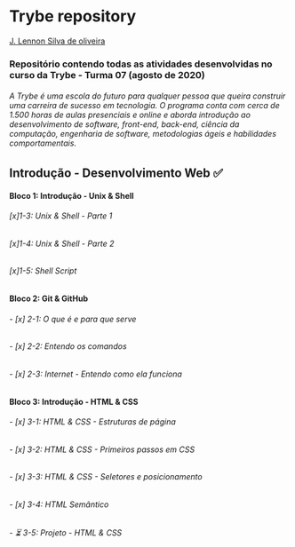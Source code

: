 
# Trybe repository #

[J. Lennon Silva de oliveira](https://www.linkedin.com/in/johnlennondeoliveira/)

### Repositório contendo todas as atividades desenvolvidas no curso da Trybe - Turma 07 (agosto de 2020) ###
###### A Trybe é uma escola do futuro para qualquer pessoa que queira construir uma carreira de sucesso em tecnologia. O programa conta com cerca de 1.500 horas de aulas presenciais e online e aborda introdução ao desenvolvimento de software, front-end, back-end, ciência da computação, engenharia de software, metodologias ágeis e habilidades comportamentais. ######

## Introdução - Desenvolvimento Web :white_check_mark: ##

#### Bloco 1: Introdução - Unix & Shell ####

###### [x]1-3: Unix & Shell - Parte 1 #######
###### [x]1-4: Unix & Shell - Parte 2 #######
###### [x]1-5: Shell Script #######

#### Bloco 2: Git & GitHub ####

###### - [x] 2-1: O que é e para que serve #######
###### - [x] 2-2: Entendo os comandos #######
###### - [x] 2-3: Internet - Entendo como ela funciona #######

#### Bloco 3: Introdução - HTML & CSS ####

###### - [x] 3-1: HTML & CSS - Estruturas de página #######
###### - [x] 3-2: HTML & CSS - Primeiros passos em CSS #######
###### - [x] 3-3: HTML & CSS - Seletores e posicionamento #######
###### - [x] 3-4: HTML Semântico #######
###### - :hourglass_flowing_sand: 3-5: Projeto - HTML & CSS #######


